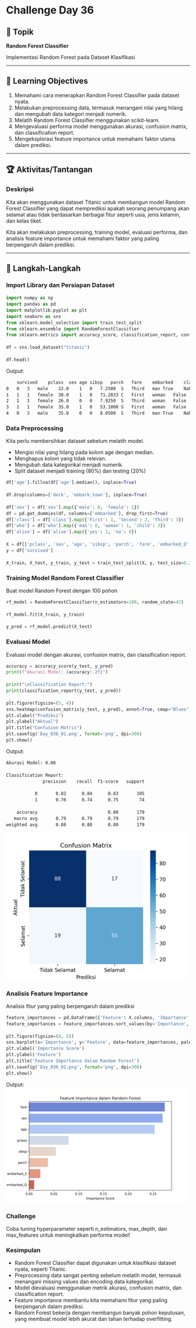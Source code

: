 # Challenge Day 36

## 📝 Topik
**Random Forest Classifier**

Implementasi Random Forest pada Dataset Klasifikasi

---

## 🎯 Learning Objectives
1. Memahami cara menerapkan Random Forest Classifier pada dataset nyata.
2. Melakukan preprocessing data, termasuk menangani nilai yang hilang dan mengubah data kategori menjadi numerik.
3. Melatih Random Forest Classifier menggunakan scikit-learn.
4. Mengevaluasi performa model menggunakan akurasi, confusion matrix, dan classification report.
5. Mengeksplorasi feature importance untuk memahami faktor utama dalam prediksi.

---

## 🏆 Aktivitas/Tantangan

### Deskripsi
Kita akan menggunakan dataset Titanic untuk membangun model Random Forest Classifier yang dapat memprediksi apakah seorang penumpang akan selamat atau tidak berdasarkan berbagai fitur seperti usia, jenis kelamin, dan kelas tiket.

Kita akan melakukan preprocessing, training model, evaluasi performa, dan analisis feature importance untuk memahami faktor yang paling berpengaruh dalam prediksi.

---
## 🚀 Langkah-Langkah

### Import Library dan Persiapan Dataset
```python
import numpy as np
import pandas as pd
import matplotlib.pyplot as plt
import seaborn as sns
from sklearn.model_selection import train_test_split
from sklearn.ensemble import RandomForestClassifier
from sklearn.metrics import accuracy_score, classification_report, confusion_matrix

df = sns.load_dataset("titanic")

df.head()
```
Output:
```bash
	survived	pclass	sex	age	sibsp	parch	fare	embarked	class	who	adult_male	deck	embark_town	alive	alone
0	0	3	male	22.0	1	0	7.2500	S	Third	man	True	NaN	Southampton	no	False
1	1	1	female	38.0	1	0	71.2833	C	First	woman	False	C	Cherbourg	yes	False
2	1	3	female	26.0	0	0	7.9250	S	Third	woman	False	NaN	Southampton	yes	True
3	1	1	female	35.0	1	0	53.1000	S	First	woman	False	C	Southampton	yes	False
4	0	3	male	35.0	0	0	8.0500	S	Third	man	True	NaN	Southampton	no	True
```

### Data Preprocessing
Kita perlu membersihkan dataset sebelum melatih model.

- Mengisi nilai yang hilang pada kolom age dengan median.
- Menghapus kolom yang tidak relevan.
- Mengubah data kategorikal menjadi numerik.
- Split dataset menjadi training (80%) dan testing (20%)

```python
df['age'].fillna(df['age'].median(), inplace=True)

df.drop(columns=['deck', 'embark_town'], inplace=True)

df['sex'] = df['sex'].map({'male': 0, 'female': 1})
df = pd.get_dummies(df, columns=['embarked'], drop_first=True)
df['class'] = df['class'].map({'First': 1, 'Second': 2, 'Third': 3})
df['who'] = df['who'].map({'man': 0, 'woman': 1, 'child': 2})
df['alive'] = df['alive'].map({'yes': 1, 'no': 0})

X = df[['pclass', 'sex', 'age', 'sibsp', 'parch', 'fare', 'embarked_Q', 'embarked_S']]
y = df['survived']

X_train, X_test, y_train, y_test = train_test_split(X, y, test_size=0.2, random_state=42)
```

### Training Model Random Forest Classifier
Buat model Random Forest dengan 100 pohon
```python
rf_model = RandomForestClassifier(n_estimators=100, random_state=42)

rf_model.fit(X_train, y_train)

y_pred = rf_model.predict(X_test)
```

### Evaluasi Model
Evaluasi model dengan akurasi, confusion matrix, dan classification report.
```python
accuracy = accuracy_score(y_test, y_pred)
print(f"Akurasi Model: {accuracy:.2f}")

print("\nClassification Report:")
print(classification_report(y_test, y_pred))

plt.figure(figsize=(5, 4))
sns.heatmap(confusion_matrix(y_test, y_pred), annot=True, cmap="Blues", fmt="d", xticklabels=["Tidak Selamat", "Selamat"], yticklabels=["Tidak Selamat", "Selamat"])
plt.xlabel("Prediksi")
plt.ylabel("Aktual")
plt.title("Confusion Matrix")
plt.savefig('Day_036_01.png', format='png', dpi=300)
plt.show()
```
Output:
```bash
Akurasi Model: 0.80

Classification Report:
              precision    recall  f1-score   support

           0       0.82      0.84      0.83       105
           1       0.76      0.74      0.75        74

    accuracy                           0.80       179
   macro avg       0.79      0.79      0.79       179
weighted avg       0.80      0.80      0.80       179
```
<img src="https://github.com/rohmanurnr/100-Days-of-Python-ML-AI/blob/main/Day%20036/Day_036_01.png" width=”500”>


### Analisis Feature Importance
Analisis fitur yang paling berpengaruh dalam prediksi
```python
feature_importances = pd.DataFrame({'Feature': X.columns, 'Importance': rf_model.feature_importances_})
feature_importances = feature_importances.sort_values(by='Importance', ascending=False)

plt.figure(figsize=(8, 5))
sns.barplot(x='Importance', y='Feature', data=feature_importances, palette='coolwarm')
plt.xlabel('Importance Score')
plt.ylabel('Feature')
plt.title('Feature Importance dalam Random Forest')
plt.savefig('Day_036_02.png', format='png', dpi=300)
plt.show()
```
Output:
<img src="https://github.com/rohmanurnr/100-Days-of-Python-ML-AI/blob/main/Day%20036/Day_036_02.png" width=”500”>

### Challenge
Coba tuning hyperparameter seperti n_estimators, max_depth, dan max_features untuk meningkatkan performa model!

### Kesimpulan 
- Random Forest Classifier dapat digunakan untuk klasifikasi dataset nyata, seperti Titanic.
- Preprocessing data sangat penting sebelum melatih model, termasuk menangani missing values dan encoding data kategorikal.
- Model dievaluasi menggunakan metrik akurasi, confusion matrix, dan classification report.
- Feature importance membantu kita memahami fitur yang paling berpengaruh dalam prediksi.
- Random Forest bekerja dengan membangun banyak pohon keputusan, yang membuat model lebih akurat dan tahan terhadap overfitting.
